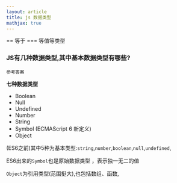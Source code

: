 ```yaml
---
layout: article
title: js 数据类型
mathjax: true
---
```



== 等于  === 等值等类型

### JS有几种数据类型,其中基本数据类型有哪些?

```
参考答案
```

**七种数据类型**

- Boolean
- Null
- Undefined
- Number
- String
- Symbol (ECMAScript 6 新定义)
- Object

(ES6之前)其中5种为基本类型:`string`,`number`,`boolean`,`null`,`undefined`,

ES6出来的`Symbol`也是原始数据类型 ，表示独一无二的值

`Object`为引用类型(范围挺大),也包括数组、函数,
